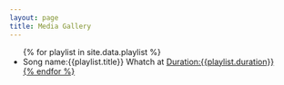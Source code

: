 ```yaml
---
layout: page
title: Media Gallery
---
```

<ul>
{% for playlist in site.data.playlist %}
  <li>
    Song name:{{playlist.title}}
	Whatch at <a href="https:/youtube.com{{playlist.link}}"">
	Duration:{{playlist.duration}}
    
  </li>
{% endfor %}
</ul>